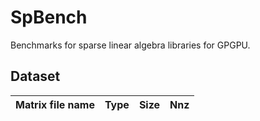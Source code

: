 # SpBench

Benchmarks for sparse linear algebra libraries for GPGPU.

## Dataset

| Matrix file name  | Type       | Size        | Nnz         |
| :---              | :---       | :---        | :---        |

